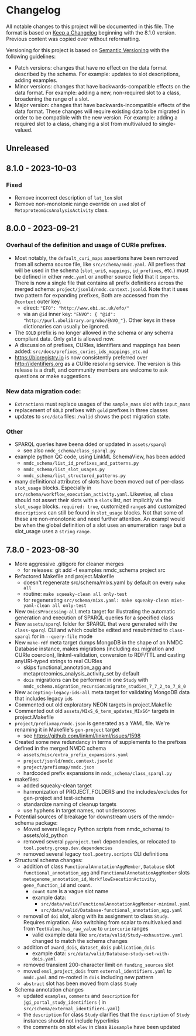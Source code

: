 # Changelog

All notable changes to this project will be documented in this file. The format is based on [Keep a Changelog](https://keepachangelog.com/en/1.1.0/) beginning with the 8.1.0 version. Previous content was copied over without reformatting.

Versioning for this project is based on [Semantic Versioning](https://semver.org/spec/v2.0.0.html) with the following guidelines:

* Patch versions: changes that have no effect on the data format described by the schema. For example: updates to slot descriptions, adding examples.
* Minor versions: changes that have backwards-compatible effects on the data format. For example: adding a new, non-required slot to a class, broadening the range of a slot.
* Major version: changes that have backwards-incompatible effects of the data format. These changes will require existing data to be migrated in order to be compatible with the new version. For example: adding a required slot to a class, changing a slot from multivalued to single-valued.

## Unreleased

## 8.1.0 - 2023-10-03

### Fixed

- Remove incorrect description of `lat_lon` slot
- Remove non-monotonic range override on `used` slot of `MetaproteomicsAnalysisActivity` class.

## 8.0.0 - 2023-09-21

### Overhaul of the definition and usage of CURIe prefixes. 
- Most notably, the `default_curi_maps` assertions have been 
removed from all schema source file, like `src/schema/nmdc.yaml`. All prefixes that will be used in the schema 
(`slot_uri`s, `mappings`, `id_prefixes`, etc.) must be defined in either `nmdc.yaml` or  another source field that it
`imports`. There is now a single file that contains all prefix definitions across the merged schema: 
`project/jsonld/nmdc.context.jsonld`. Note that it uses two pattern for expanding prefixes, Both are accessed from the
`@context` outer key.
  - direct: `"EFO": "http://www.ebi.ac.uk/efo/"`
  - via an `@id` inner key: `"ENVO": { "@id": "http://purl.obolibrary.org/obo/ENVO_"}`. 
Other keys in these dictionaries can usually be ignored.
- The `GOLD` prefix is no longer allowed in the schema or any schema compliant data. Only `gold` is allowed now.
- A discussion of prefixes, CURIes, identifiers and mappings has been added: `src/docs/prefixes_curies_ids_mappings_etc.md`
- https://bioregistry.io is now consistently preferred over http://identifiers.org as a CURIe resolving service.
The version is this release is a draft, and community members are welcome to ask questions or make suggestions.

### New data migration code:
- `Extraction`s must replace usages of the `sample_mass` slot with `input_mass`
- replacement of `GOLD` prefixes with `gold` prefixes in three classes 
- updates to `src/data` files: `/valid` shows the post migration state.

### Other
- SPARQL queries have beena dded or updated in `assets/sparql`
  - see also  `nmdc_schema/class_sparql.py`
- example python QC code, using LinkML SchemaView, has been added
  - `nmdc_schema/list_id_prefixes_and_patterns.py`
  - `nmdc_schema/list_slot_usages.py`
  - `nmdc_schema/list_structured_patterns.py`
- many definitional attributes of slots have been moved out of per-class `slot_usage` blocks. 
Especially in `src/schema/workflow_execution_activity.yaml`. Likewise, all class should not assert their slots with a
`slots` list, not implicitly via the `slot_usage` blocks. `required: true`, customized `range`s and customized `description`s 
can still be found in `slot_usage` blocks. Not that some of these are non-monotonic and need further attention. 
An exampl would be when the global definition of a slot uses an enumeration `range` but a slot_usage uses a `string` `range`.

## 7.8.0 - 2023-08-30

- More aggressive .gitigore for cleaner merges
    - for releases: git add -f examples nmdc_schema project src
- Refactored Makefile and project.Makefile
    - doesn't regenerate src/schema/mixs.yaml by default on every `make all`
    - routine: `make squeaky-clean all only-test`
    - for regenerating `src/schema/mixs.yaml: make squeaky-clean mixs-yaml-clean all only-test`
- New `OmicsProcessing-all` meta target for illustrating the automatic generation and execution of SPARQL queries for a
  specified class
- New `assets/sparql` folder for SPARQL that were generated with the `class-sparql` CLI and which could be edited and
  resubmitted to `class-sparql` for in `--query-file` mode
- New `make-rdf` meta target dumps MongoDB in the shape of an NMDC Database instance, makes migrations (including `doi`
  migration and CURIe coercion), linkml-validation, conversion to RDF/TTL and casting anyURI-typed strings to real
  CURIes
    - skips functional_annotation_agg and metaproteomics_analysis_activity_set by default
    - `dois` migrations can be performed in one `Study`
      with `nmdc_schema.migration_recursion:migrate_studies_7_7_2_to_7_8_0`
- New `accepting-legacy-ids-all` meta target for validating MongoDB data that includes legacy `id`s
- Commented out old exploratory NEON targets in project.Makefile
- Commented out old `assets/MIxS_6_term_updates_MIxS6*` targets in project.Makefile
- `project/prefixmap/nmdc.json` is generated as a YAML file. We're renaming it in Makefile's `gen-project` target
    - see https://github.com/linkml/linkml/issues/1598
- Created some new redundancy in terms of supplements to the prefixes defined in the merged NMDC schema
    - `assets/misc/extra_prefix_expansions.yaml`
    - `project/jsonld/nmdc.context.jsonld`
    - `project/prefixmap/nmdc.json`
    - hardcoded prefix expansions in `nmdc_schema/class_sparql.py`
- makefiles:
    - added squeaky-clean target
    - harmonization of PROJECT_FOLDERS and the includes/excludes for gen-project and test-schema
    - standardize naming of cleanup targets
    - use hyphens in target names, not underscores
- Potential sources of breakage for downstream users of the nmdc-schema package:
    - Moved several legacy Python scripts from nmdc_schema/ to assets/old_python
    - removed several `pyproject.toml` dependencies, or relocated to `tool.poetry.group.dev.dependencies`
    - removed several legacy `tool.poetry.scripts` CLI definitions
- Structural schema changes:
    - addition of class `FunctionalAnnotationAggMember`, `Database` slot `functional_annotation_agg`
      and `FunctionalAnnotationAggMember`
      slots `metagenome_annotation_id`, `WorkflowExecutionActivity`, `gene_function_id` and `count`.
        - `count` sure is a vague slot name
        - example data:
            - `src/data/valid/FunctionalAnnotationAggMember-minimal.yaml`
            - `src/data/valid/Database-functional_annotation_agg.yaml`
    - removal of `doi` slot, along with its assignment to class `Study`. Requires migration. Also switching from scalar
      to multivalued and from `TextValue.has_raw_value` to `uriorcurie` ranges
        - valid example data like `src/data/valid/Study-exhaustive.yaml` changed to match the schema changes
    - addition of `award_dois`, `dataset_dois` `publication_dois`
        - example data: `src/data/valid/Database-study-set-with-dois.yaml`
    - removed transient 200-character limit on `funding_sources` slot
    - moved `emsl_project_dois` from `external_identifiers.yaml` to `nmdc.yaml` and re-rooted in `dois` including new
      pattern
    - `abstract` slot has been moved from class `Study`
- Schema annotation changes
    - updated `examples`, `comments` and `description` for `jgi_portal_study_identifiers` (
      in `src/schema/external_identifiers.yaml`)
    - the `description` for class `Study` clarifies that the `description` of `Study` instances should not include
      hyperlinks
    - the comments on slot `elev` in class `Biosample` have been updated
